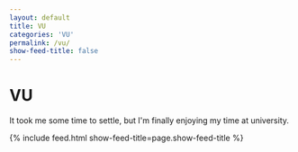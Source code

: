 ```yaml
---
layout: default
title: VU
categories: 'VU'
permalink: /vu/
show-feed-title: false
---
```


# VU

It took me some time to settle, but I'm finally enjoying my time at university. 


{% include feed.html show-feed-title=page.show-feed-title %}

